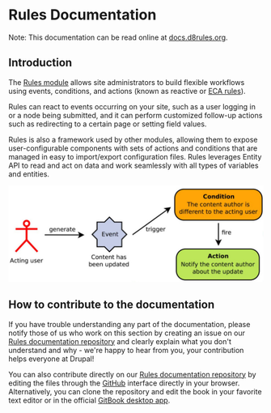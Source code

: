 # Rules Documentation

Note: This documentation can be read online at [docs.d8rules.org](http://docs.d8rules.org/).

## Introduction

The [Rules module](http://drupal.org/project/rules) allows site administrators to build flexible workflows using events, conditions, and actions (known as reactive or [ECA rules](http://http://en.wikipedia.org/wiki/Event_condition_action)).

Rules can react to events occurring on your site, such as a user logging in or a node being submitted, and it can perform customized follow-up actions such as redirecting to a certain page or setting field values.

Rules is also a framework used by other modules, allowing them to expose user-configurable components with sets of actions and conditions that are managed in easy to import/export configuration files. Rules leverages Entity API to read and act on data and work seamlessly with all types of variables and entities.

![Drupal Rules Simple Example](drupal_rules_simple_example.jpg)

## How to contribute to the documentation

If you have trouble understanding any part of the documentation, please notify those of us who work on this section by creating an issue on our [Rules documentation repository](https://github.com/fago/rules-docs) and clearly explain what you don't understand and why - we're happy to hear from you, your contribution helps everyone at Drupal!

You can also contribute directly on our [Rules documentation repository](https://github.com/fago/rules-docs) by editing the files through the [GitHub](https://github.com/) interface directly in your browser. Alternatively, you can clone the repository and edit the book in your favorite text editor or in the official [GitBook desktop app](https://github.com/GitbookIO/editor).
